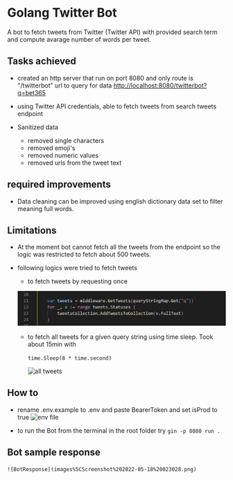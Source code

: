 # Golang Twitter Bot

A bot to fetch tweets from Twitter (Twitter API) with provided search term and compute avarage number of words per tweet.

## Tasks achieved

- created an http server that run on port 8080 and only route is "/twitterbot" url to query for data
<http://localhost:8080/twitterbot?q=bet365>

- using Twitter API credentials, able to fetch tweets from search tweets endpoint  
- Sanitized data
  - removed single characters
  - removed emoji's
  - removed numeric values
  - removed urls from the tweet text

## required improvements

- Data cleaning can be improved using english dictionary data set to filter meaning full words.

## Limitations

- At the moment bot cannot fetch all the tweets from the endpoint so the logic was restricted to fetch about 500 tweets.

- following logics were tried to fetch tweets

  - to fetch tweets by requesting once

   ![15 tweets request](images/Screenshot%202022-05-18%20025230.png)

  - to fetch all tweets for a given query string using time sleep. Took about 15min with

    ```time.Sleep(8 * time.second)```
  
    ![all tweets](images%5CScreenshot%202022-05-18%20025037.png)

## How to

- rename .env.example to .env and paste BearerToken and set isProd to true
      ![env file](images%5CScreenshot%202022-05-18%20033723.png)

- to run the Bot from the terminal in the root folder try ``` gin -p 8080 run . ```

## Bot sample response

    ![BotResponse](images%5CScreenshot%202022-05-18%20023028.png)
